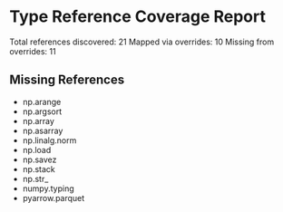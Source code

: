 # Type Reference Coverage Report

Total references discovered: 21
Mapped via overrides: 10
Missing from overrides: 11

## Missing References
- np.arange
- np.argsort
- np.array
- np.asarray
- np.linalg.norm
- np.load
- np.savez
- np.stack
- np.str_
- numpy.typing
- pyarrow.parquet
